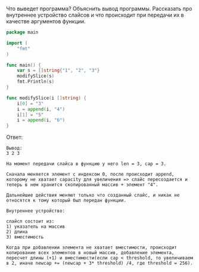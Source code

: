 Что выведет программа? Объяснить вывод программы. Рассказать про внутреннее устройство слайсов и что происходит при передачи их в качестве аргументов функции.

```go
package main

import (
	"fmt"
)

func main() {
	var s = []string{"1", "2", "3"}
	modifySlice(s)
	fmt.Println(s)
}

func modifySlice(i []string) {
	i[0] = "3"
	i = append(i, "4")
	i[1] = "5"
	i = append(i, "6")
}
```

Ответ:
```
Вывод:
3 2 3

На момент передачи слайса в функцию у него len = 3, cap = 3.

Сначала меняется элемент с индексом 0, после происходит append, которому не хватает capacity для увеличения => слайс пересоздается и теперь в нем хранится скопированный массив + элемент "4".

Дальнейшие действия меняют только что созданный слайс, и никак не относятся к тому который был передан функции.

Внутреннее устройство: 

слайсл состоит из:
1) указатель на массив 
2) длина 
3) вместимость

Когда при добавлении элемента не хватает вместимости, происходит копирование всех элементов в новый массив, добавление элемента, пересчет длины (+1) и вместимости(если cap < threshold, то увеличиваем в 2, иначе newcap += (newcap + 3* threshold) /4, где threshold = 256).

```

